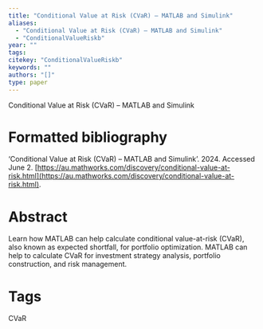 ```yaml
---
title: "Conditional Value at Risk (CVaR) – MATLAB and Simulink"
aliases:
  - "Conditional Value at Risk (CVaR) – MATLAB and Simulink"
  - "ConditionalValueRiskb"
year: ""
tags: 
citekey: "ConditionalValueRiskb"
keywords: ""
authors: "[]"
type: paper
---
```

Conditional Value at Risk (CVaR) – MATLAB and Simulink

# Formatted bibliography

‘Conditional Value at Risk (CVaR) – MATLAB and Simulink’. 2024. Accessed June 2. [https://au.mathworks.com/discovery/conditional-value-at-risk.html](https://au.mathworks.com/discovery/conditional-value-at-risk.html).


# Abstract

Learn how MATLAB can help calculate conditional value-at-risk (CVaR), also known as expected shortfall, for portfolio optimization. MATLAB can help to calculate CVaR for investment strategy analysis, portfolio construction, and risk management.


# Tags
CVaR

